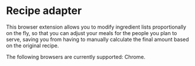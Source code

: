 # Recipe adapter
This browser extension allows you to modify ingredient lists proportionally on the fly, so that you can adjust your meals for the people you plan to serve, saving you from having to manually calculate the final amount based on the original recipe.

The following browsers are currently supported: Chrome.
